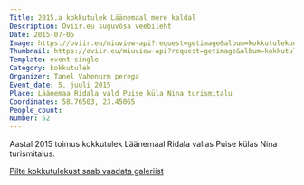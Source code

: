 ```yaml
---
Title: 2015.a kokkutulek Läänemaal mere kaldal
Description: Oviir.eu suguvõsa veebileht
Date: 2015-07-05
Image: https://oviir.eu/miuview-api?request=getimage&album=kokkutulekud&item=2015_52-kokkutulek-puise-nina.jpg&size=1200&mode=longest
Thumbnail: https://oviir.eu/miuview-api?request=getimage&album=kokkutulekud&item=2015_52-kokkutulek-puise-nina.jpg&size=600&mode=square
Template: event-single
Category: kokkutulek
Organizer: Tanel Vahenurm perega
Event_date: 5. juuli 2015
Place: Läänemaa Ridala vald Puise küla Nina turismitalu
Coordinates: 58.76503, 23.45065
People_count:
Number: 52
---
```


Aastal 2015 toimus kokkutulek Läänemaal Ridala vallas Puise külas Nina turismitalus.

[Pilte kokkutulekust saab vaadata galeriist](%base_url%/pildid/2015-kokkutulek)
